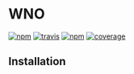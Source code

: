 # WNO

[![npm](https://img.shields.io/npm/v/wno.svg?style=plastic)](https://npmjs.org/package/wno) [![travis](https://travis-ci.org/willin/node-wno.svg)](https://travis-ci.org/willin/node-wno) [![npm](https://img.shields.io/npm/dm/wno.svg?style=plastic)](https://npmjs.org/package/wno) [![coverage](https://coveralls.io/repos/willin/node-wno/badge.png?branch=master)](https://coveralls.io/repos/willin/node-wno)

## Installation

